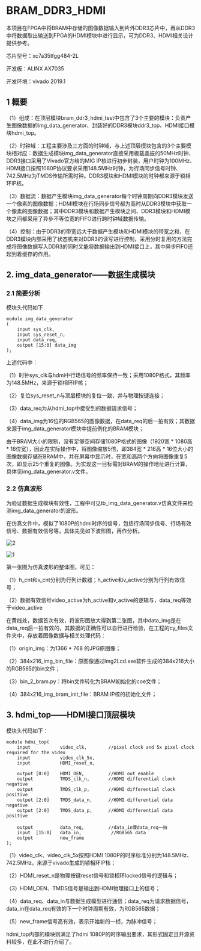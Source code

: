 # BRAM_DDR3_HDMI

本项目在FPGA中将BRAM中存储的图像数据输入到片外DDR3芯片中，再从DDR3中将数据取出输送到FPGA的HDMI模块中进行显示，可为DDR3、HDMI相关设计提供参考。

芯片型号：xc7a35tfgg484-2L

开发板：ALINX AX7035

开发环境：vivado 2019.1

## 1 概要

（1）组成：在顶层模块bram_ddr3_hdmi_test中包含了3个主要的模块：负责产生图像数据的img_data_generator、封装好的DDR3模块ddr3_top、HDMI接口模块hdmi_top。

（2）时钟域：工程主要涉及三方面的时钟域，与上述顶层模块包含的3个主要模块相对应：数据生成模块img_data_generator直接采用板载晶振的50MHz时钟、DDR3接口采用了Vivado官方给的MIG IP核进行初步封装，用户时钟为100MHz、HDMI接口按照1080P协议要求采用148.5MHz时钟，为行场同步信号时钟、742.5MHz为TMDS传输所需时钟。DDR3模块和HDMI模块的时钟都来源于锁相环IP核。

（3）数据流：数据产生模块img_data_generator每个时钟周期向DDR3模块发送一个像素的图像数据；HDMI模块在行场同步信号都为高时从DDR3模块中获取一个像素的图像数据；其中DDR3模块和数据产生模块之间、DDR3模块和HDMI模块之间都采用了异步不等位宽的FIFO进行跨时钟域数据传输。

（4）控制：由于DDR3的带宽远大于数据产生模块和HDMI模块的带宽之和，在DDR3模块内部采用了状态机来对DDR3的读写进行控制，采用分时复用的方法完成将图像数据写入DDR3的同时又能将数据输出到HDMI接口上，其中异步FIFO还起到着缓存的作用。

## 2. img_data_generator——数据生成模块

### 2.1 简要分析

模块头代码如下
````
module img_data_generator
(
    input sys_clk,
    input sys_reset_n,
    input data_req,
    output [15:0] data_img
);
````
上述代码中：

（1）时钟sys_clk与hdmi中行场信号的频率保持一致；采用1080P格式，其频率为148.5MHz，来源于锁相环IP核；

（2）复位sys_reset_n与顶层模块的复位一致，并与物理按键连接；

（3）data_req为从hdmi_top中接受到的数据请求信号；

（4）data_img为16位的RGB565的图像数据，在data_req的后一拍有效；其数据来源于img_data_generator模块中提前例化的BRAM模块；

由于BRAM大小的限制，没有足够空间存储1080P格式的图像（1920宽 * 1080高 * 16位宽），因此在实际操作中，将图像缩放5倍，即384宽 * 216高 * 16位大小的图像数据存储在BRAM中，并在屏幕中显示时，在宽和高两个方向将图像重复5次，即显示25个重复的图像。为实现这一目标需对BRAM的操作地址进行计算，具体见img_data_generator.v文件。

### 2.2 仿真波形

为验证数据生成模块有效性，工程中可见tb_img_data_generator.v仿真文件来检测img_data_generator的波形。

在仿真文件中，模拟了1080P的hdmi时序的信号，包括行场同步信号、行场有效信号、数据有效信号等，具体先见如下波形图，再作分析。

![2](https://user-images.githubusercontent.com/95362898/216741189-f7d5f588-1780-4470-bc6f-40bdcec4424b.PNG)

![1](https://user-images.githubusercontent.com/95362898/216741172-60775984-5bb4-4996-bb60-4171c2d7957c.PNG)

第一张图为仿真波形的整体图，可见：

（1）h_cnt和v_cnt分别为行列计数器；h_active和v_active分别为行列有效信号；

（2）数据有效信号video_active为h_active和v_active的逻辑与，data_req等效于video_active

在黄线处，数据首次有效，将波形图放大得到第二张图，其中data_img是在data_req后一拍有效的，其数据的正确性可以自行进行检验，在工程的cy_files文件夹中，存放着图像数据与相关处理代码：

（1）origin_img：为1366 * 768 的JPG原图像；

（2）384x216_img_bin_file：原图像通过Img2Lcd.exe软件生成的384x216大小的RGB565的bin文件；

（3）bin_2_bram.py：将bin文件转化为BRAM初始化的coe文件；

（4）384x216_img_bram_init_file：BRAM IP核的初始化文件；

## 3. hdmi_top——HDMI接口顶层模块

模块头代码如下：
````
module hdmi_top(
    input           video_clk,        //pixel clock and 5x pixel clock required for the video
    input           video_clk_5x,
    input           HDMI_reset_n,
    
    output [0:0]    HDMI_OEN,         //HDMI out enable
    output          TMDS_clk_n,       //HDMI differential clock negative
    output          TMDS_clk_p,       //HDMI differential clock positive
    output [2:0]    TMDS_data_n,      //HDMI differential data negative
    output [2:0]    TMDS_data_p,      //HDMI differential data positive
    
    output          data_req,         //data_in慢data_req一拍 
    input  [15:0]   data_in,           //RGB565 data
    output          new_frame
);
````
（1）video_clk、video_clk_5x按照HDMI 1080P的时序标准分别为148.5MHz、742.5MHz，来源于vivado生成的锁相环IP核；

（2）HDMI_reset_n是物理按键reset信号和锁相环locked信号的逻辑与；

（3）HDMI_OEN、TMDS信号是输出到HDMI物理接口上的信号；

（4）data_req、data_in与数据生成模型进行通信；data_req为请求数据信号，data_in在data_req有效的下一个时钟周期有效，为RGB565数据；

（5）new_frame信号高有效，表示开始新的一桢，为脉冲信号；

hdmi_top内部的模块则满足了hdmi 1080P的时序输出要求，其形式固定且开源资料较多，在此不进行介绍了。



